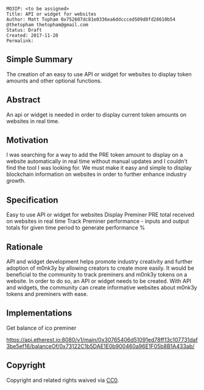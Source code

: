     MO3IP: <to be assigned>
    Title: API or widget for websites 
    Author: Matt Topham 0x752607dc81e0336ea6ddccced509d8fd28610b54 @thetopham thetopham@gmail.com
    Status: Draft
    Created: 2017-11-20
    Permalink:

## Simple Summary
The creation of an easy to use API or widget for websites to display token amounts and other optional functions.

## Abstract
An api or widget is needed in order to display current token amounts on websites in real time.

## Motivation
I was searching for a way to add the PRE token amount to display on a website automatically in real time without manual updates and I couldn't find the tool I was looking for. We must make it easy and simple to display blockchain information on websites in order to further enhance industry growth.

## Specification
Easy to use API or widget for websites
Display Preminer PRE total received on websites in real time
Track Preminer performance - inputs and output totals for given time period to generate performance %

## Rationale
API and widget development helps promote industry creativity and further adoption of m0nk3y by allowing creators to create more easily. It would be beneficial to the community to track preminers and m0nk3y tokens on a website. In order to do so, an API or widget needs to be created. With API and widgets, the community can create informative websites about m0nk3y tokens and preminers with ease.

## Implementations
Get balance of ico preminer


https://api.etherest.io:8080/v1/main/0x30765406d51091ed78ff13c107731daf3be5ef16/balanceOf/0x73122C1b5DAE1E0b900460a96E1F05b8B1A433ab/


## Copyright
Copyright and related rights waived via [CC0](https://creativecommons.org/publicdomain/zero/1.0/).
